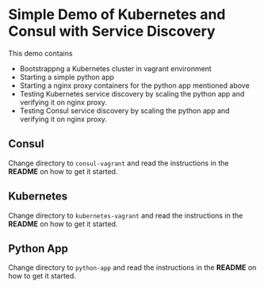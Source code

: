 # Simple Demo of Kubernetes and Consul with Service Discovery

This demo contains
* Bootstrappng a Kubernetes cluster in vagrant environment
* Starting a simple python app
* Starting a nginx proxy containers for the python app mentioned above
* Testing Kubernetes service discovery by scaling the python app and verifying it on nginx proxy.
* Testing Consul service discovery by scaling the python app and verifying it on nginx proxy.

## Consul
Change directory to `consul-vagrant` and read the instructions in the **README** on how to get it started.

## Kubernetes

Change directory to `kubernetes-vagrant` and read the instructions in the **README** on how to get it started.

## Python App

Change directory to `python-app` and read the instructions in the **README** on how to get it started.
